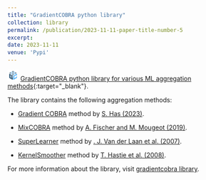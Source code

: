 ```yaml
---
title: "GradientCOBRA python library"
collection: library
permalink: /publication/2023-11-11-paper-title-number-5
excerpt: 
date: 2023-11-11
venue: 'Pypi'
---
```


<img src="https://raw.githubusercontent.com/hassothea/gradientcobra/main/gradientcobra_logo.svg" alt="gradientcobra logo" width="25"/> [GradientCOBRA python library for various ML aggregation methods](https://pypi.org/project/gradientcobra/){:target="_blank"}.

The library contains the following aggregation methods:

- [Gradient COBRA](https://hassothea.github.io/files/CodesPhD/gradientcobra.html) method by [S. Has (2023)](https://jdssv.org/index.php/jdssv/article/view/70).

- [MixCOBRA](https://hassothea.github.io/files/CodesPhD/mixcobra.html) method by [A. Fischer and M. Mougeot (2019)](https://www.sciencedirect.com/science/article/pii/S0378375818302349).

- [SuperLearner](https://hassothea.github.io/files/CodesPhD/superlearner.html) method by [. J. Van der Laan et al. (2007)](https://www.degruyter.com/document/doi/10.2202/1544-6115.1309/html?lang=en).

- [KernelSmoother](https://hassothea.github.io/files/CodesPhD/kernelsmoother.html) method by [T. Hastie et al. (2008)](https://link.springer.com/chapter/10.1007/978-0-387-84858-7_6).

For more information about the library, visit [gradientcobra library](https://pypi.org/project/gradientcobra/).
